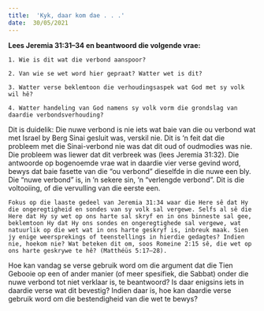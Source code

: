 ```yaml
---
title:  'Kyk, daar kom dae . . .'
date:  30/05/2021
---
```


**Lees Jeremia 31:31–34 en beantwoord die volgende vrae:**

`1. Wie is dit wat die verbond aanspoor?`

`2. Van wie se wet word hier gepraat? Watter wet is dit?`

`3. Watter verse beklemtoon die verhoudingsaspek wat God met sy volk wil hê?`

`4. Watter handeling van God namens sy volk vorm die grondslag van daardie verbondsverhouding?`

Dit is duidelik: Die nuwe verbond is nie iets wat baie van die ou verbond wat met Israel by Berg Sinai gesluit was, verskil nie. Dit is ‘n feit dat die probleem met die Sinai-verbond nie was dat dit oud of oudmodies was nie. Die probleem was liewer dat dit verbreek was (lees Jeremia 31:32). Die antwoorde op bogenoemde vrae wat in daardie vier verse gevind word, bewys dat baie fasette van die “ou verbond” dieselfde in die nuwe een bly. Die “nuwe verbond” is, in ‘n sekere sin, ‘n “verlengde verbond”. Dit is die voltooiing, of die vervulling van die eerste een.

`Fokus op die laaste gedeel van Jeremia 31:34 waar die Here sê dat Hy die ongeregtigheid en sondes van sy volk sal vergewe. Selfs al sê die Here dat Hy sy wet op ons harte sal skryf en in ons binneste sal gee, beklemtoon Hy dat Hy ons sondes en ongeregtighede sal vergewe, wat natuurlik op die wet wat in ons harte geskryf is, inbreuk maak. Sien jy enige weersprekings of teenstellings in hierdie gedagtes? Indien nie, hoekom nie? Wat beteken dit om, soos Romeine 2:15 sê, die wet op ons harte geskrywe te hê? (Matthéüs 5:17–28).`

Hoe kan vandag se verse gebruik word om die argument dat die Tien Gebooie op een of ander manier (of meer spesifiek, die Sabbat) onder die nuwe verbond tot niet verklaar is, te beantwoord? Is daar enigsins iets in daardie verse wat dit bevestig? Indien daar is, hoe kan daardie verse gebruik word om die bestendigheid van die wet te bewys?